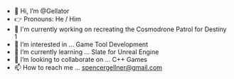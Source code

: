 - 👋 Hi, I’m @Gellator
- :point_right: Pronouns: He / Him
- :star2: I'm currently working on recreating the Cosmodrone Patrol for Destiny 1
- 👀 I’m interested in ... Game Tool Development
- 🌱 I’m currently learning ... Slate for Unreal Engine
- 💞️ I’m looking to collaborate on ... C++ Games
- 📫 How to reach me ... spencergellner@gmail.com

<!---
Gellator/Gellator is a ✨ special ✨ repository because its `README.md` (this file) appears on your GitHub profile.
You can click the Preview link to take a look at your changes.
--->
